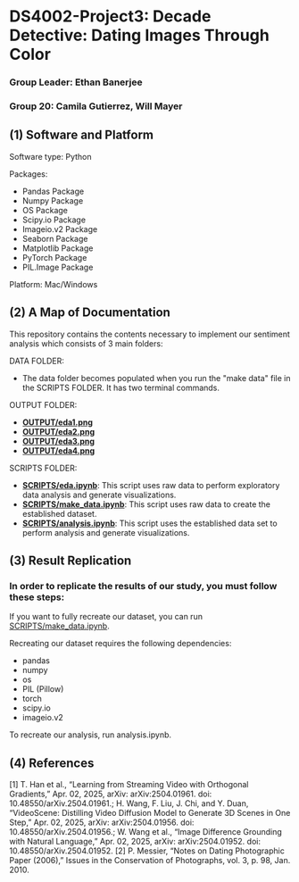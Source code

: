 # DS4002-Project3: Decade Detective: Dating Images Through Color    
### Group Leader: Ethan Banerjee
### Group 20: Camila Gutierrez, Will Mayer

## (1) Software and Platform
Software type: Python 

Packages: 
* Pandas Package
* Numpy Package
* OS Package
* Scipy.io Package
* Imageio.v2 Package
* Seaborn Package
* Matplotlib Package
* PyTorch Package
* PIL.Image Package  

Platform: Mac/Windows
## (2) A Map of Documentation
This repository contains the contents necessary to implement our sentiment analysis which consists of 3 main folders:

DATA FOLDER: 
* The data folder becomes populated when you run the "make data" file in the SCRIPTS FOLDER. It has two terminal commands.   

OUTPUT FOLDER: 
* **[OUTPUT/eda1.png](OUTPUT/eda1.png)**
* **[OUTPUT/eda2.png](OUTPUT/eda2.png)**
* **[OUTPUT/eda3.png](OUTPUT/eda3.png)**
* **[OUTPUT/eda4.png](OUTPUT/eda4.png)**


SCRIPTS FOLDER:
* **[SCRIPTS/eda.ipynb](SCRIPTS/eda.ipynb)**: This script uses raw data to perform exploratory data analysis and generate visualizations.
* **[SCRIPTS/make_data.ipynb](SCRIPTS/make_data.ipynb)**: This script uses raw data to create the established dataset. 
* **[SCRIPTS/analysis.ipynb](SCRIPTS/analysis.ipynb)**: This script uses the established data set to perform analysis and generate visualizations.

## (3) Result Replication

### In order to replicate the results of our study, you must follow these steps:
If you want to fully recreate our dataset, you can run [SCRIPTS/make_data.ipynb](SCRIPTS/make_data.ipynb).

Recreating our dataset requires the following dependencies:
- pandas
- numpy
- os
- PIL (Pillow)
- torch
- scipy.io
- imageio.v2

To recreate our analysis, run analysis.ipynb.

## (4) References
[1] T. Han et al., “Learning from Streaming Video with Orthogonal Gradients,” Apr. 02, 2025, arXiv: arXiv:2504.01961. doi: 10.48550/arXiv.2504.01961.; H. Wang, F. Liu, J. Chi, and Y. Duan, “VideoScene: Distilling Video Diffusion Model to Generate 3D Scenes in One Step,” Apr. 02, 2025, arXiv: arXiv:2504.01956. doi: 10.48550/arXiv.2504.01956.; W. Wang et al., “Image Difference Grounding with Natural Language,” Apr. 02, 2025, arXiv: arXiv:2504.01952. doi: 10.48550/arXiv.2504.01952.
[2] P. Messier, “Notes on Dating Photographic Paper (2006),” Issues in the Conservation of Photographs, vol. 3, p. 98, Jan. 2010. 
